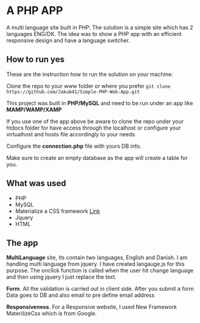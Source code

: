 # A PHP APP
A multi language site built in PHP. The solution is a simple site which has 2 languages ENG/DK. The idea was to show a PHP app with an efficient responsive design and have a language switcher.  

## How to run yes


These are the instruction how to run the solution on your machine:

Clone the repo to your www folder or where you prefer `git clone https://github.com/Jakub41/Simple-PHP-Web-App.git `

This project was built in **PHP/MySQL** and need to be run under an app like **MAMP/WAMP/XAMP** 

If you use one of the app above be aware to clone the repo under your htdocs folder for have access through the localhost or configure your virtualhost and hosts file accordingly to your needs

Configure the **connection.php** file with yours DB info.

Make sure to create an empty database as the app will create a table for you.


## What was used

- PHP
- MySQL
- Materialize a CSS framework [Link](http://materializecss.com/)
- Jquery 
- HTML

## The app

**MultiLanguage** site, Its contain two languages, English and Danish. 
I am handling multi language from jquery. I have created langauge.js for this purpose. The onclick function is called when the user hit change language and then using jquery I just replace the text.

**Form**. All the validation is carried out in client side.
After you submit a form Data goes to DB and also email to pre define email address

**Responsiveness**. For a Responsive website, I used New Framework MaterilizeCss which is from Google.
